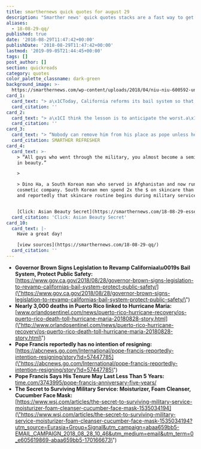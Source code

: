 ```yaml
---
title: smarthernews quick quotes for august 29
description: "Smarther news' quick quotes stacks are a fast way to get the day's news straight from the source. #shnquickquotes visit www.smarthernews.com for more th\x1F\x18\x0E"
aliases:
  - 18-08-29-qq/
published: true
date: '2018-08-29T11:47:42+00:00'
publishDate: '2018-08-29T11:47:42+00:00'
lastmod: '2019-09-05T21:44:45+00:00'
tags: []
post_author: []
section: quickreads
category: quotes
color_palette_classname: dark-green
background_image: >-
  https://smarthernews.com/wp-content/uploads/2018/04/niu-niu-600592-unsplash-scaled.jpg
card_1:
  card_text: "> a\x1CToday, California reforms its bail system so that rich and poor alike are treated fairly.”\n> \n> CA Gov. Jerry Brown signing a new bill into law aimed at abolishing money bail for those awaiting trial and replacing it with a risk-based assessment system focused on the defendant's risk to public safety and likelihood to return to court."
  card_citation: ''
card_2:
  card_text: "> a\x1CI think the lesson is to anticipate the worst.a\x1D\n> \n> Puerto Rico's governor, Ricardo RossellA3, on the latest official figures on Hurricane Maria's devastation, raising the death toll from 64 to 2,975."
  card_citation: ''
card_3:
  card_text: "> “Nobody can remove him from his place as pope unless he himself decides to go. Thata\x19s the Church law.”\n> \n> Papal biographer Gerald Oa\x19Connell to ABC News on reports that Pope Francis doesn't intend to resign amid allegations he knew about the latest clergy abuse scandal for years. His papacy began in 2013 and in 2015 he said he didn't expect it to last more than 5 years.\n\n[SMARTHER REFRESHER](https://smarthernews.com/catholic-church/)"
  card_citation: SMARTHER REFRESHER
card_4:
  card_text: >-
    > “All guys who went through the military, you almost become a semi-expert
    in beauty.”

    > 

    > Dino Ha, a South Korean man who served in Afghanistan and now runs a
    cosmetic company. South Korean men spend 2x the $ on skincare than others
    and reportedly that skincare routine begins during military service.


    [Click: Asian Beauty Secret](https://smarthernews.com/18-08-29-essence/)
  card_citation: 'Click: Asian Beauty Secret'
card_10:
  card_text: |-
    Have a great day!

    [view sources](https://smarthernews.com/18-08-29-qq/)
  card_citation: ''
---
```

*   **Governor Brown Signs Legislation to Revamp Californiaa\\u0019s Bail System, Protect Public Safety:**  
    [https://www.gov.ca.gov/2018/08/28/governor-brown-signs-legislation-to-revamp-californias-bail-system-protect-public-safety/](\"https://www.gov.ca.gov/2018/08/28/governor-brown-signs-legislation-to-revamp-californias-bail-system-protect-public-safety/\")
*   **Nearly 3,000 deaths in Puerto Rico linked to Hurricane Maria:**  
    [www.orlandosentinel.com/news/puerto-rico-hurricane-recovery/os-puerto-rico-death-toll-hurricane-maria-20180828-story.html](\"http://www.orlandosentinel.com/news/puerto-rico-hurricane-recovery/os-puerto-rico-death-toll-hurricane-maria-20180828-story.html\")
*   **Pope Francis reportedly has no intention of resigning:**  
    [https://abcnews.go.com/International/pope-francis-reportedly-intention-resigning/story?id=57447785](\"https://abcnews.go.com/International/pope-francis-reportedly-intention-resigning/story?id=57447785\")
*   **Pope Francis Says His Tenure May Last Less Than 5 Years:**  
    [time.com/3743995/pope-francis-anniversary-five-years/](\"http://time.com/3743995/pope-francis-anniversary-five-years/\")
*   **The Secret to Surviving Military Service: Moisturizer, Foam Cleanser, Cucumber Face Mask:**  
    [https://www.wsj.com/articles/the-secret-to-surviving-military-service-moisturizer-foam-cleanser-cucumber-face-mask-1535034194](\"https://www.wsj.com/articles/the-secret-to-surviving-military-service-moisturizer-foam-cleanser-cucumber-face-mask-1535034194?utm_source=Eurasia+Group+Signal&utm_campaign=abaa659bb5-EMAIL_CAMPAIGN_2018_08_28_10_46&utm_medium=email&utm_term=0_e605619869-abaa659bb5-170166673\")